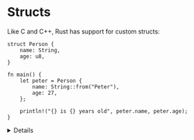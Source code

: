 # Structs

Like C and C++, Rust has support for custom structs:

```rust,editable
struct Person {
    name: String,
    age: u8,
}

fn main() {
    let peter = Person {
        name: String::from("Peter"),
        age: 27,
    };

    println!("{} is {} years old", peter.name, peter.age);
}
```

<details>
Key Points: 

* Structs work similar as they do in other languages, but note there is no `typedef` keyword or inheritance between structs. 
* Methods are defined in an `impl` block, which we will see in following slides.
* Demonstrate short-hand syntax, by initiating the fields in a struct with similar-named variables. 
* This may be a good time to let people know there are different types of structs. The next slide will introduce Tuple structs. Here you can define a unit-like struct.
    * Unit-like structs can be defined with `struct (name);`. There is no need for curly brackets and parentheses.
    * You may use this type of struct when implementing a trait on some type but don’t have any data that you want to store in the value itself. 

</details>
